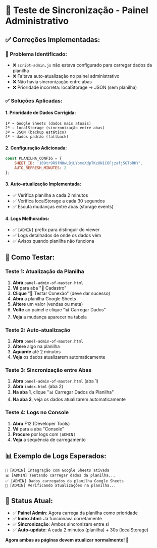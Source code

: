 # 🔄 Teste de Sincronização - Painel Administrativo

## ✅ **Correções Implementadas:**

### **🔧 Problema Identificado:**
- ❌ `script-admin.js` não estava configurado para carregar dados da planilha
- ❌ Faltava auto-atualização no painel administrativo
- ❌ Não havia sincronização entre abas
- ❌ Prioridade incorreta: localStorage → JSON (sem planilha)

### **✅ Soluções Aplicadas:**

#### **1. Prioridade de Dados Corrigida:**
```
1º → Google Sheets (dados mais atuais)
2º → localStorage (sincronização entre abas)
3º → JSON (backup estático)
4º → dados padrão (fallback)
```

#### **2. Configuração Adicionada:**
```javascript
const PLANILHA_CONFIG = {
    SHEET_ID: '109tr9R9fN0wLBjLYomoXdpTKzUN1C6Fjzafj5GTpRHY',
    AUTO_REFRESH_MINUTES: 2
};
```

#### **3. Auto-atualização Implementada:**
- ✅ Verifica planilha a cada 2 minutos
- ✅ Verifica localStorage a cada 30 segundos
- ✅ Escuta mudanças entre abas (storage events)

#### **4. Logs Melhorados:**
- ✅ `[ADMIN]` prefix para distinguir do viewer
- ✅ Logs detalhados de onde os dados vêm
- ✅ Avisos quando planilha não funciona

## 🧪 **Como Testar:**

### **Teste 1: Atualização da Planilha**
1. **Abra** `panel-admin-of-master.html`
2. **Vá** para aba "📝 Cadastro"
3. **Clique** "🔗 Testar Conexão" (deve dar sucesso)
4. **Abra** a planilha Google Sheets
5. **Altere** um valor (vendas ou meta)
6. **Volte** ao painel e clique "📊 Carregar Dados"
7. **Veja** a mudança aparecer na tabela

### **Teste 2: Auto-atualização**
1. **Abra** `panel-admin-of-master.html`
2. **Altere** algo na planilha
3. **Aguarde** até 2 minutos
4. **Veja** os dados atualizarem automaticamente

### **Teste 3: Sincronização entre Abas**
1. **Abra** `panel-admin-of-master.html` (aba 1)
2. **Abra** `index.html` (aba 2)
3. **Na aba 1**, clique "📊 Carregar Dados da Planilha"
4. **Na aba 2**, veja os dados atualizarem automaticamente

### **Teste 4: Logs no Console**
1. **Abra** F12 (Developer Tools)
2. **Vá** para a aba "Console"
3. **Procure** por logs com `[ADMIN]`
4. **Veja** a sequência de carregamento

## 📊 **Exemplo de Logs Esperados:**

```
🔗 [ADMIN] Integração com Google Sheets ativada
📊 [ADMIN] Tentando carregar dados da planilha...
✅ [ADMIN] Dados carregados da planilha Google Sheets
🔄 [ADMIN] Verificando atualizações na planilha...
```

## 🎯 **Status Atual:**

- ✅ **Painel Admin**: Agora carrega da planilha como prioridade
- ✅ **Index.html**: Já funcionava corretamente
- ✅ **Sincronização**: Ambos sincronizam entre si
- ✅ **Auto-update**: A cada 2 minutos (planilha) + 30s (localStorage)

**Agora ambas as páginas devem atualizar normalmente! 🎉**
